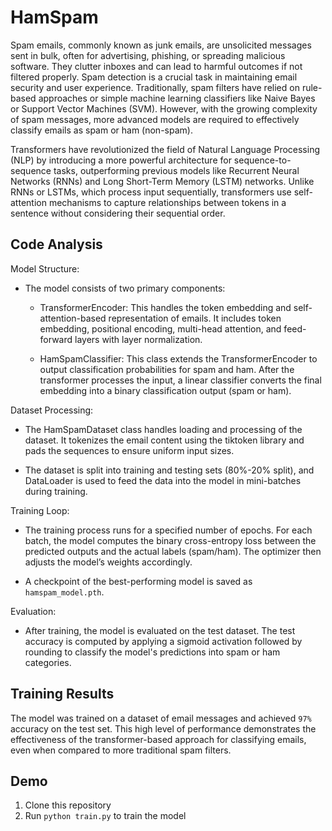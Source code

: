 # HamSpam

Spam emails, commonly known as junk emails, are unsolicited messages sent in bulk, often for advertising, phishing, or spreading malicious software. They clutter inboxes and can lead to harmful outcomes if not filtered properly. Spam detection is a crucial task in maintaining email security and user experience. Traditionally, spam filters have relied on rule-based approaches or simple machine learning classifiers like Naive Bayes or Support Vector Machines (SVM). However, with the growing complexity of spam messages, more advanced models are required to effectively classify emails as spam or ham (non-spam).

Transformers have revolutionized the field of Natural Language Processing (NLP) by introducing a more powerful architecture for sequence-to-sequence tasks, outperforming previous models like Recurrent Neural Networks (RNNs) and Long Short-Term Memory (LSTM) networks. Unlike RNNs or LSTMs, which process input sequentially, transformers use self-attention mechanisms to capture relationships between tokens in a sentence without considering their sequential order.

## Code Analysis

Model Structure:

- The model consists of two primary components:

    - TransformerEncoder: This handles the token embedding and self-attention-based representation of emails. It includes token embedding, positional encoding, multi-head attention, and feed-forward layers with layer normalization.

    - HamSpamClassifier: This class extends the TransformerEncoder to output classification probabilities for spam and ham. After the transformer processes the input, a linear classifier converts the final embedding into a binary classification output (spam or ham).

Dataset Processing:

- The HamSpamDataset class handles loading and processing of the dataset. It tokenizes the email content using the tiktoken library and pads the sequences to ensure uniform input sizes.

- The dataset is split into training and testing sets (80%-20% split), and DataLoader is used to feed the data into the model in mini-batches during training.

Training Loop:

- The training process runs for a specified number of epochs. For each batch, the model computes the binary cross-entropy loss between the predicted outputs and the actual labels (spam/ham). The optimizer then adjusts the model’s weights accordingly.

- A checkpoint of the best-performing model is saved as `hamspam_model.pth`.

Evaluation:

- After training, the model is evaluated on the test dataset. The test accuracy is computed by applying a sigmoid activation followed by rounding to classify the model's predictions into spam or ham categories.

## Training Results

The model was trained on a dataset of email messages and achieved `97%` accuracy on the test set. This high level of performance demonstrates the effectiveness of the transformer-based approach for classifying emails, even when compared to more traditional spam filters.

## Demo

1. Clone this repository
2. Run `python train.py` to train the model